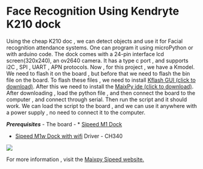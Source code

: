 # Face Recognition Using Kendryte K210 dock

Using the cheap K210 doc , we can detect objects and use it for Facial recognition attendance systems. One can program it using microPython or with arduino code. The dock comes with  a 24-pin interface lcd screen(320x240), an ov2640 camera. It has a type c port , and supports i2C , SPI , UART , APN protocols. 
Now , for this project , we have a Kmodel. We need to flash it on the board , but before that we need to flash the bin file on the board. To flash these files , we need to install [Kflash GUI (click to download)](https://github.com/sipeed/kflash_gui/releases).
After this we need to install the [MaixPy ide (click to download)](http://dl.sipeed.com/MAIX/MaixPy/ide/). After downloading , load the python file , and then connect the board to the computer , and connect through serial. Then run the script and it should work. We can load the script to the board , and we can use it anywhere with a power supply , no need to connect it to the computer. 

***Prerequisites*** -
The board - * [Sipeed M1 Dock](https://roborium.com/sipeed-m1-dock-suit-24-lcd-ov2640?search=sipeed)
* [Sipeed M1w Dock with wifi](https://roborium.com/sipeed-m1w-dock-suit-24-lcd-ov2640?search=sipeed)
Driver - CH340
<img src="https://roborium.com/image/cache/catalog/Products/2019/SDSMDSKDBRAB%201-771x1000.jpg" >

For more information , visit the [Maixpy Sipeed website.](https://maixpy.sipeed.com/en/)
